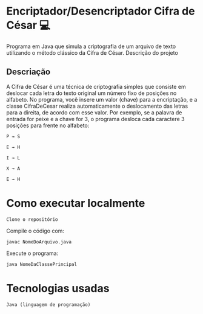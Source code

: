 # Encriptador/Desencriptador Cifra de César 💻

Programa em Java que simula a criptografia de um arquivo de texto utilizando o método clássico da Cifra de César.
Descrição do projeto

## Descriação

A Cifra de César é uma técnica de criptografia simples que consiste em deslocar cada letra do texto original um número fixo de posições no alfabeto.
No programa, você insere um valor (chave) para a encriptação, e a classe CifraDeCesar realiza automaticamente o deslocamento das letras para a direita, de acordo com esse valor.
Por exemplo, se a palavra de entrada for peixe e a chave for 3, o programa desloca cada caractere 3 posições para frente no alfabeto:

    P → S

    E → H

    I → L

    X → A

    E → H

# Como executar localmente

    Clone o repositório

Compile o código com:

    javac NomeDoArquivo.java

Execute o programa:

    java NomeDaClassePrincipal

# Tecnologias usadas

    Java (linguagem de programação)
